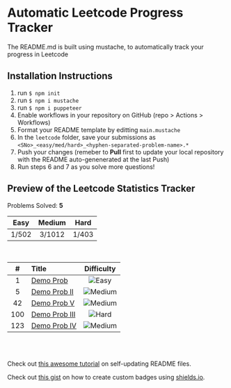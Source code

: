 # Automatic Leetcode Progress Tracker

The README.md is built using mustache, to automatically track your progress in Leetcode

## Installation Instructions
1. run `$ npm init`
2. run `$ npm i mustache`
3. run `$ npm i puppeteer`
4. Enable workflows in your repository on GitHub (repo > Actions > Workflows)
5. Format your README template by editting `main.mustache`
6. In the `leetcode` folder, save your submissions as `<SNo>_<easy/med/hard>_<hyphen-separated-problem-name>.*`
7. Push your changes (remeber to **Pull** first to update your local repository with the README auto-genenerated at the last Push)
8. Run steps 6 and 7 as you solve more questions!

## Preview of the Leetcode Statistics Tracker

Problems Solved: **5**

|Easy| Medium |Hard| 
|:---:|:---:|:---:|
| 1/502 | 3/1012 | 1/403 |

</br>


|#| Title |Difficulty| 
|:---:|:---|:---:|
1 |[Demo Prob](https:&#x2F;&#x2F;leetcode.com&#x2F;problems&#x2F;demo-prob&#x2F;) |![Easy](https:&#x2F;&#x2F;img.shields.io&#x2F;badge&#x2F;Easy-43A047.svg)|
5 |[Demo Prob II](https:&#x2F;&#x2F;leetcode.com&#x2F;problems&#x2F;demo-prob-ii&#x2F;) |![Medium](https:&#x2F;&#x2F;img.shields.io&#x2F;badge&#x2F;Medium-FB8C00.svg)|
42 |[Demo Prob V](https:&#x2F;&#x2F;leetcode.com&#x2F;problems&#x2F;demo-prob-v&#x2F;) |![Medium](https:&#x2F;&#x2F;img.shields.io&#x2F;badge&#x2F;Medium-FB8C00.svg)|
100 |[Demo Prob III](https:&#x2F;&#x2F;leetcode.com&#x2F;problems&#x2F;demo-prob-iii&#x2F;) |![Hard](https:&#x2F;&#x2F;img.shields.io&#x2F;badge&#x2F;Hard-E91E62.svg)|
123 |[Demo Prob IV](https:&#x2F;&#x2F;leetcode.com&#x2F;problems&#x2F;demo-prob-iv&#x2F;) |![Medium](https:&#x2F;&#x2F;img.shields.io&#x2F;badge&#x2F;Medium-FB8C00.svg)|

</br></br>

Check out [this awesome tutorial](https://medium.com/swlh/how-to-create-a-self-updating-readme-md-for-your-github-profile-f8b05744ca91) on self-updating README files.

Check out [this gist](https://gist.github.com/afig/be5ab20c50062dba7cb835e30206659a) on how to create custom badges using [shields.io](http://shields.io).
